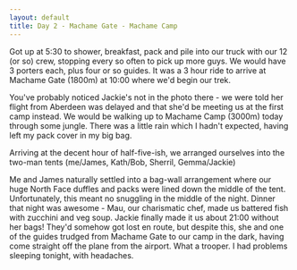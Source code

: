 ```yaml
---
layout: default
title: Day 2 - Machame Gate - Machame Camp
---
```

Got up at 5:30 to shower, breakfast, pack and pile into our truck with our 12 (or so) crew, stopping every so often to pick up more guys. We would have 3 porters each, plus four or so guides.
It was a 3 hour ride to arrive at Machame Gate (1800m) at 10:00 where we'd begin our trek.

You've probably noticed Jackie's not in the photo there - we were told her flight from Aberdeen was delayed and that she'd be meeting us at the first camp instead.
We would be walking up to Machame Camp (3000m) today through some jungle. There was a little rain which I hadn't expected, having left my pack cover in my big bag.

Arriving at the decent hour of half-five-ish, we arranged ourselves into the two-man tents (me/James, Kath/Bob, Sherril, Gemma/Jackie)

Me and James naturally settled into a bag-wall arrangement where our huge North Face duffles and packs were lined down the middle of the tent. Unfortunately, this meant no snuggling in the middle of the night.
Dinner that night was awesome - Mau, our charismatic chef, made us battered fish with zucchini and veg soup.
Jackie finally made it us about 21:00 without her bags! They'd somehow got lost en route, but despite this, she and one of the guides trudged from Machame Gate to our camp in the dark, having come straight off the plane from the airport. What a trooper.
I had problems sleeping tonight, with headaches.